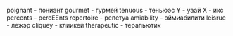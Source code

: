 

poignant - пониэнт
gourmet - гурмей
tenuous - теньюэс
Y - уаай
X - икс
percents - percEEnts
repertoire - репетуа
amiability - эймиабилити
leisrue - лежэр
cliquey - клиикей
therapeutic - терапьютик
